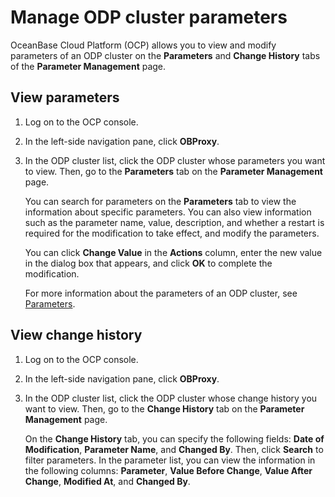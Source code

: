 # Manage ODP cluster parameters

OceanBase Cloud Platform (OCP) allows you to view and modify parameters of an ODP cluster on the **Parameters** and **Change History** tabs of the **Parameter Management** page.

## View parameters

1. Log on to the OCP console.

2. In the left-side navigation pane, click **OBProxy**.

3. In the ODP cluster list, click the ODP cluster whose parameters you want to view. Then, go to the **Parameters** tab on the **Parameter Management** page.

   You can search for parameters on the **Parameters** tab to view the information about specific parameters. You can also view information such as the parameter name, value, description, and whether a restart is required for the modification to take effect, and modify the parameters.

   <!-- ![image.png](https://help-static-aliyun-doc.aliyuncs.com/assets/img/zh-CN/9972988061/p200028.png) -->

   You can click **Change Value** in the **Actions** column, enter the new value in the dialog box that appears, and click **OK** to complete the modification.

   For more information about the parameters of an ODP cluster, see [Parameters](https://en.oceanbase.com/docs/community-odp-en-10000000000864214).

## View change history

1. Log on to the OCP console.

2. In the left-side navigation pane, click **OBProxy**.

3. In the ODP cluster list, click the ODP cluster whose change history you want to view. Then, go to the **Change History** tab on the **Parameter Management** page.

   On the **Change History** tab, you can specify the following fields: **Date of Modification**, **Parameter Name**, and **Changed By**. Then, click **Search** to filter parameters. In the parameter list, you can view the information in the following columns: **Parameter**, **Value Before Change**, **Value After Change**, **Modified At**, and **Changed By**.

   <!-- ![015](https://help-static-aliyun-doc.aliyuncs.com/assets/img/zh-CN/0082988061/p201535.png) -->
